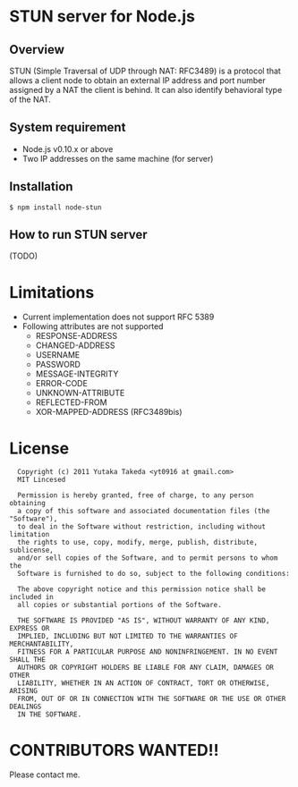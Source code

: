 # STUN server for Node.js

## Overview
STUN (Simple Traversal of UDP through NAT: RFC3489) is a protocol that allows a
client node to obtain an external IP address and port number assigned by a NAT
the client is behind. It can also identify behavioral type of the NAT.

## System requirement
* Node.js v0.10.x or above
* Two IP addresses on the same machine (for server)

## Installation
```
$ npm install node-stun
```

## How to run STUN server
(TODO)


# Limitations
* Current implementation does not support RFC 5389
* Following attributes are not supported
   * RESPONSE-ADDRESS
   * CHANGED-ADDRESS
   * USERNAME
   * PASSWORD
   * MESSAGE-INTEGRITY
   * ERROR-CODE
   * UNKNOWN-ATTRIBUTE
   * REFLECTED-FROM
   * XOR-MAPPED-ADDRESS (RFC3489bis)

# License

```
  Copyright (c) 2011 Yutaka Takeda <yt0916 at gmail.com>
  MIT Lincesed
 
  Permission is hereby granted, free of charge, to any person obtaining
  a copy of this software and associated documentation files (the "Software"),
  to deal in the Software without restriction, including without limitation
  the rights to use, copy, modify, merge, publish, distribute, sublicense,
  and/or sell copies of the Software, and to permit persons to whom the
  Software is furnished to do so, subject to the following conditions:
 
  The above copyright notice and this permission notice shall be included in
  all copies or substantial portions of the Software.

  THE SOFTWARE IS PROVIDED "AS IS", WITHOUT WARRANTY OF ANY KIND, EXPRESS OR
  IMPLIED, INCLUDING BUT NOT LIMITED TO THE WARRANTIES OF MERCHANTABILITY,
  FITNESS FOR A PARTICULAR PURPOSE AND NONINFRINGEMENT. IN NO EVENT SHALL THE
  AUTHORS OR COPYRIGHT HOLDERS BE LIABLE FOR ANY CLAIM, DAMAGES OR OTHER
  LIABILITY, WHETHER IN AN ACTION OF CONTRACT, TORT OR OTHERWISE, ARISING
  FROM, OUT OF OR IN CONNECTION WITH THE SOFTWARE OR THE USE OR OTHER DEALINGS
  IN THE SOFTWARE.
```

# CONTRIBUTORS WANTED!!
Please contact me.


